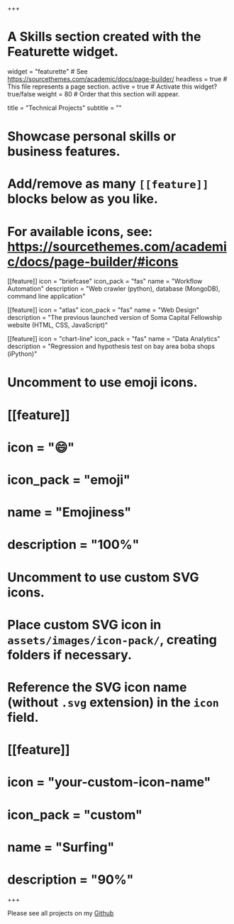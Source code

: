 +++
# A Skills section created with the Featurette widget.
widget = "featurette"  # See https://sourcethemes.com/academic/docs/page-builder/
headless = true  # This file represents a page section.
active = true  # Activate this widget? true/false
weight = 80  # Order that this section will appear.

title = "Technical Projects"
subtitle = ""

# Showcase personal skills or business features.
# 
# Add/remove as many `[[feature]]` blocks below as you like.
# 
# For available icons, see: https://sourcethemes.com/academic/docs/page-builder/#icons

[[feature]]
  icon = "briefcase"
  icon_pack = "fas"
  name = "Workflow Automation"
  description = "Web crawler (python), database (MongoDB), command line application"
  
[[feature]]
  icon = "atlas"
  icon_pack = "fas"
  name = "Web Design"
  description = "The previous launched version of Soma Capital Fellowship website (HTML, CSS, JavaScript)"  
  
[[feature]]
  icon = "chart-line"
  icon_pack = "fas"
  name = "Data Analytics"
  description = "Regression and hypothesis test on bay area boba shops (iPython)"

# Uncomment to use emoji icons.
# [[feature]]
#  icon = ":smile:"
#  icon_pack = "emoji"
#  name = "Emojiness"
#  description = "100%"  

# Uncomment to use custom SVG icons.
# Place custom SVG icon in `assets/images/icon-pack/`, creating folders if necessary.
# Reference the SVG icon name (without `.svg` extension) in the `icon` field.
# [[feature]]
#  icon = "your-custom-icon-name"
#  icon_pack = "custom"
#  name = "Surfing"
#  description = "90%"

+++

Please see all projects on my <a href="https://github.com/amydeng2000">Github</a>